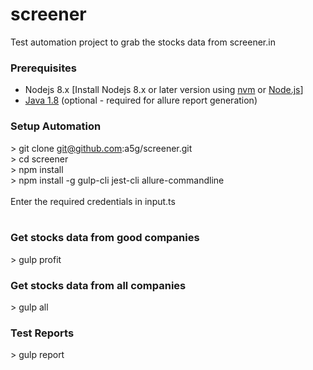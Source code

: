 # screener

Test automation project to grab the stocks data from screener.in

### Prerequisites

- Nodejs 8.x [Install Nodejs 8.x or later version using [nvm](https://github.com/creationix/nvm) or [Node.js](https://nodejs.org/en/)]
- [Java 1.8](https://www.oracle.com/technetwork/java/javase/downloads/jdk8-downloads-2133151.html) (optional - required for allure report generation)

### Setup Automation

\> git clone git@github.com:a5g/screener.git <br />
\> cd screener <br />
\> npm install <br/>
\> npm install -g gulp-cli jest-cli allure-commandline <br/><br/>
Enter the required credentials in input.ts <br/><br/>

### Get stocks data from good companies

\> gulp profit

### Get stocks data from all companies

\> gulp all

### Test Reports

\> gulp report
